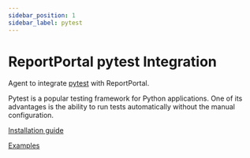 ```yaml
---
sidebar_position: 1
sidebar_label: pytest
---
```


# ReportPortal pytest Integration

Agent to integrate [pytest](https://docs.pytest.org/en/7.3.x/) with ReportPortal.

Pytest is a popular testing framework for Python applications. One of its advantages is the ability to run tests automatically without the manual configuration.

[Installation guide](https://github.com/reportportal/agent-python-pytest#readme)

[Examples](https://github.com/reportportal/examples-python/tree/master/pytest)
